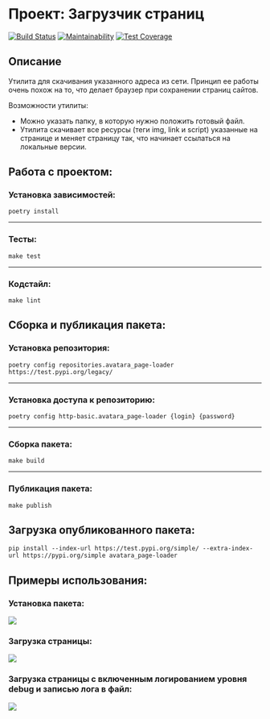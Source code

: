 # Проект: Загрузчик страниц

[![Build Status](https://travis-ci.org/AndrewLrrr/python-project-lvl3.svg?branch=master)](https://travis-ci.org/AndrewLrrr/python-project-lvl3)
[![Maintainability](https://api.codeclimate.com/v1/badges/2d1e1a8bc96a1705794b/maintainability)](https://codeclimate.com/github/AndrewLrrr/python-project-lvl3/maintainability)
[![Test Coverage](https://api.codeclimate.com/v1/badges/2d1e1a8bc96a1705794b/test_coverage)](https://codeclimate.com/github/AndrewLrrr/python-project-lvl3/test_coverage)

## Описание
Утилита для скачивания указанного адреса из сети. Принцип ее работы очень похож на то, что делает браузер при сохранении страниц сайтов.

Возможности утилиты:

- Можно указать папку, в которую нужно положить готовый файл.
- Утилита скачивает все ресурсы (теги img, link и script) указанные на странице и меняет страницу так, что начинает ссылаться на локальные версии.

## Работа с проектом:
### Установка зависимостей:
```
poetry install
```
---
### Тесты:
```
make test
```
---
### Кодстайл:
```
make lint
```

## Сборка и публикация пакета:
### Установка репозитория:
```
poetry config repositories.avatara_page-loader https://test.pypi.org/legacy/
```
---
### Установка доступа к репозиторию:
```
poetry config http-basic.avatara_page-loader {login} {password}
```
---
### Сборка пакета:
```
make build
```
---
### Публикация пакета:
```
make publish
```

## Загрузка опубликованного пакета:
```
pip install --index-url https://test.pypi.org/simple/ --extra-index-url https://pypi.org/simple avatara_page-loader
```

## Примеры использования:
### Установка пакета:
<a href="https://asciinema.org/a/t24QbdmyZdXAdN8wWviuWZj9t" target="_blank"><img src="https://asciinema.org/a/t24QbdmyZdXAdN8wWviuWZj9t.svg" /></a>

### Загрузка страницы:
<a href="https://asciinema.org/a/m9dA0WdfPgw1tpy2f1hHBog2p" target="_blank"><img src="https://asciinema.org/a/m9dA0WdfPgw1tpy2f1hHBog2p.svg" /></a>

### Загрузка страницы с включенным логированием уровня debug и записью лога в файл:
<a href="https://asciinema.org/a/zrdSrpqlNFt5WQ9KCh0ZVm9i0" target="_blank"><img src="https://asciinema.org/a/zrdSrpqlNFt5WQ9KCh0ZVm9i0.svg" /></a>
